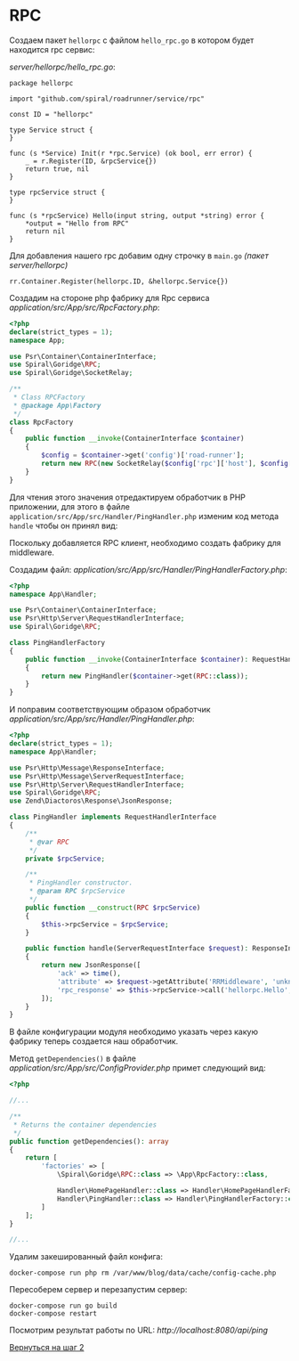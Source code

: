# RPC

Создаем пакет `hellorpc` с файлом `hello_rpc.go` в котором будет находится rpc сервис:

_server/hellorpc/hello_rpc.go_:
```golang
package hellorpc

import "github.com/spiral/roadrunner/service/rpc"

const ID = "hellorpc"

type Service struct {
}

func (s *Service) Init(r *rpc.Service) (ok bool, err error) {
	_ = r.Register(ID, &rpcService{})
	return true, nil
}

type rpcService struct {
}

func (s *rpcService) Hello(input string, output *string) error {
	*output = "Hello from RPC"
	return nil
}

```

Для добавления нашего rpc добавим одну строчку в `main.go` _(пакет server/hellorpc)_

    rr.Container.Register(hellorpc.ID, &hellorpc.Service{})

Создадим на стороне php фабрику для Rpc сервиса _application/src/App/src/RpcFactory.php_:
```php
<?php
declare(strict_types = 1);
namespace App;

use Psr\Container\ContainerInterface;
use Spiral\Goridge\RPC;
use Spiral\Goridge\SocketRelay;

/**
 * Class RPCFactory
 * @package App\Factory
 */
class RpcFactory
{
    public function __invoke(ContainerInterface $container)
    {
        $config = $container->get('config')['road-runner'];
        return new RPC(new SocketRelay($config['rpc']['host'], $config['rpc']['port']));
    }
}
```

Для чтения этого значения отредактируем обработчик в PHP приложении, для этого в файле `application/src/App/src/Handler/PingHandler.php` изменим код метода `handle` чтобы он принял вид:

Поскольку добавляется RPC клиент, необходимо создать фабрику для middleware.

Создадим файл: _application/src/App/src/Handler/PingHandlerFactory.php_:
```php
<?php
namespace App\Handler;

use Psr\Container\ContainerInterface;
use Psr\Http\Server\RequestHandlerInterface;
use Spiral\Goridge\RPC;

class PingHandlerFactory
{
    public function __invoke(ContainerInterface $container): RequestHandlerInterface
    {
        return new PingHandler($container->get(RPC::class));
    }
}
```

И поправим соответствующим образом обработчик _application/src/App/src/Handler/PingHandler.php_:

```php
<?php
declare(strict_types = 1);
namespace App\Handler;

use Psr\Http\Message\ResponseInterface;
use Psr\Http\Message\ServerRequestInterface;
use Psr\Http\Server\RequestHandlerInterface;
use Spiral\Goridge\RPC;
use Zend\Diactoros\Response\JsonResponse;

class PingHandler implements RequestHandlerInterface
{
    /**
     * @var RPC
     */
    private $rpcService;

    /**
     * PingHandler constructor.
     * @param RPC $rpcService
     */
    public function __construct(RPC $rpcService)
    {
        $this->rpcService = $rpcService;
    }

    public function handle(ServerRequestInterface $request): ResponseInterface
    {
        return new JsonResponse([
            'ack' => time(),
            'attribute' => $request->getAttribute('RRMiddleware', 'unknown'),
            'rpc_response' => $this->rpcService->call('hellorpc.Hello', ''),
        ]);
    }
}
```

В файле конфигурации модуля необходимо указать через какую фабрику теперь создается наш обработчик.

Метод `getDependencies()` в файле _application/src/App/src/ConfigProvider.php_ примет следующий вид:

```php
<?php

//...

/**
 * Returns the container dependencies
 */
public function getDependencies(): array
{
    return [
        'factories' => [
            \Spiral\Goridge\RPC::class => \App\RpcFactory::class,

            Handler\HomePageHandler::class => Handler\HomePageHandlerFactory::class,
            Handler\PingHandler::class => Handler\PingHandlerFactory::class,
        ]
    ];
}

//...

```

Удалим закешированный файл конфига:

    docker-compose run php rm /var/www/blog/data/cache/config-cache.php

Пересоберем сервер и перезапустим сервер:

    docker-compose run go build
    docker-compose restart 

Посмотрим результат работы по URL: _http://localhost:8080/api/ping_

[Вернуться на шаг 2](https://github.com/keanor/roadrunner-workshop/blob/master/steps/2.md)

